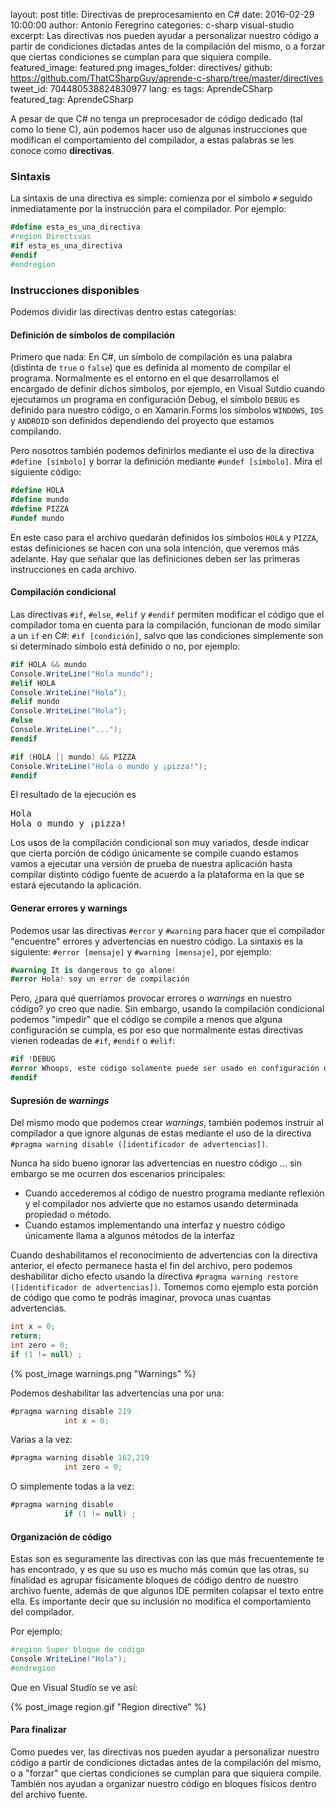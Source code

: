 layout: post
title: Directivas de preprocesamiento en C#
date: 2016-02-29 10:00:00
author: Antonio Feregrino
categories: c-sharp visual-studio
excerpt: Las directivas nos pueden ayudar a personalizar nuestro código a partir de condiciones dictadas antes de la compilación del mismo, o a forzar que ciertas condiciones se cumplan para que siquiera compile.
featured_image: featured.png
images_folder: directives/
github: https://github.com/ThatCSharpGuy/aprende-c-sharp/tree/master/directives
tweet_id: 704480538824830977
lang: es
tags: AprendeCSharp
featured_tag: AprendeCSharp

A pesar de que C# no tenga un preprocesador de código dedicado (tal como lo tiene C), aún podemos hacer uso de algunas instrucciones que modifican el comportamiento del compilador, a estas palabras se les conoce como **directivas**.  
  
### Sintaxis  
La sintaxis de una directiva es simple: comienza por el símbolo `#` seguido inmediatamente por la instrucción para el compilador. Por ejemplo:

```csharp  
#define esta_es_una_directiva
#region Directivas
#if esta_es_una_directiva
#endif
#endregion
```

### Instrucciones disponibles  
Podemos dividir las directivas dentro estas categorías:  

#### Definición de símbolos de compilación  
Primero que nada: En C#, un símbolo de compilación es una palabra (distinta de `true` o `false`) que es definida al momento de compilar el programa. Normalmente es el entorno en el que desarrollamos el encargado de definir dichos símbolos, por ejemplo, en Visual Sutdio cuando ejecutamos un programa en configuración Debug, el símbolo `DEBUG` es definido para nuestro código, o en Xamarin.Forms los símbolos `WINDOWS`, `IOS` y `ANDROID` son definidos dependiendo del proyecto que estamos compilando.

Pero nosotros también podemos definirlos mediante el uso de la directiva `#define [símbolo]` y borrar la definición mediante `#undef [símbolo]`. Mira el siguiente código:

```csharp  
#define HOLA
#define mundo
#define PIZZA
#undef mundo
```

En este caso para el archivo quedarán definidos los símbolos `HOLA` y `PIZZA`, estas definiciones se hacen con una sola intención, que veremos más adelante. Hay que señalar que las definiciones deben ser las primeras instrucciones en cada archivo.

#### Compilación condicional    
Las directivas `#if`, `#else`, `#elif` y `#endif` permiten modificar el código que el compilador toma en cuenta para la compilación, funcionan de modo similar a un `if` en C#: `#if [condición]`, salvo que las condiciones simplemente son si determinado símbolo está definido o no, por ejemplo:

```csharp  
#if HOLA && mundo
Console.WriteLine("Hola mundo");
#elif HOLA
Console.WriteLine("Hola");
#elif mundo
Console.WriteLine("Hola");
#else
Console.WriteLine("...");
#endif

#if (HOLA || mundo) && PIZZA
Console.WriteLine("Hola o mundo y ¡pizza!");
#endif
```

El resultado de la ejecución es
 
<pre>
Hola  
Hola o mundo y ¡pizza!
</pre>  
  
Los usos de la compilación condicional son muy variados, desde indicar que cierta porción de código únicamente se compile cuando estamos vamos a ejecutar una versión de prueba de nuestra aplicación hasta compilar distinto código fuente de acuerdo a la plataforma en la que se estará ejecutando la aplicación. 
  
#### Generar errores y warnings  
Podemos usar las directivas `#error` y `#warning` para hacer que el compilador "encuentre" errores y advertencias en nuestro código. La sintaxis es la siguiente: `#error [mensaje]` y `#warning [mensaje]`, por ejemplo:    

```csharp  
#warning It is dangerous to go alone!
#error Hola! soy un error de compilación
```  

Pero, ¿para qué querríamos provocar errores o *warnings* en nuestro código? yo creo que nadie. Sin embargo, usando la compilación condicional podemos "impedir" que el código se compile a menos que alguna configuración se cumpla, es por eso que normalmente estas directivas vienen rodeadas de `#if`, `#endif` o `#elif`:    

```csharp  
#if !DEBUG
#error Whoops, este código solamente puede ser usado en configuración debug
#endif
```

#### Supresión de *warnings*  
Del mismo modo que podemos crear *warnings*, también podemos instruir al compilador a que ignore algunas de estas mediante el uso de la directiva `#pragma warning disable ([identificador de advertencias])`.  
  
Nunca ha sido bueno ignorar las advertencias en nuestro código ... sin embargo se me ocurren dos escenarios principales:  
  
 - Cuando accederemos al código de nuestro programa mediante reflexión y el compilador nos advierte que no estamos usando determinada propiedad o método.   
 - Cuando estamos implementando una interfaz y nuestro código únicamente llama a algunos métodos de la interfaz
 
 Cuando deshabilitamos el reconocimiento de advertencias con la directiva anterior, el efecto permanece hasta el fin del archivo, pero podemos deshabilitar dicho efecto usando la directiva `#pragma warning restore ([identificador de advertencias])`. Tomemos como ejemplo esta porción de código que como te podrás imaginar, provoca unas cuantas advertencias. 

```csharp  
int x = 0;
return;
int zero = 0;
if (1 != null) ;
```

{% post_image warnings.png "Warnings" %}  

Podemos deshabilitar las advertencias una por una:
```csharp  
#pragma warning disable 219
            int x = 0;
```

Varias a la vez:

```csharp  
#pragma warning disable 162,219
            int zero = 0;
```

O simplemente todas a la vez:

```csharp  
#pragma warning disable
            if (1 != null) ;
```
  
#### Organización de código  
Estas son es seguramente las directivas con las que más frecuentemente te has encontrado, y es que su uso es mucho más común que las otras, su finalidad es agrupar físicamente bloques de código dentro de nuestro archivo fuente, además de que algunos IDE permiten colapsar el texto entre ella. Es importante decir que su inclusión no modifica el comportamiento del compilador.

Por ejemplo:  

```csharp  
#region Super bloque de código
Console.WriteLine("Hola");
#endregion
```  

Que en Visual Studio se ve así:

{% post_image region.gif "Region directive" %}  

#### Para finalizar  
Como puedes ver, las directivas nos pueden ayudar a personalizar nuestro código a partir de condiciones dictadas antes de la compilación del mismo, o a "forzar" que ciertas condiciones se cumplan para que siquiera compile. También nos ayudan a organizar nuestro código en bloques físicos dentro del archivo fuente.  

